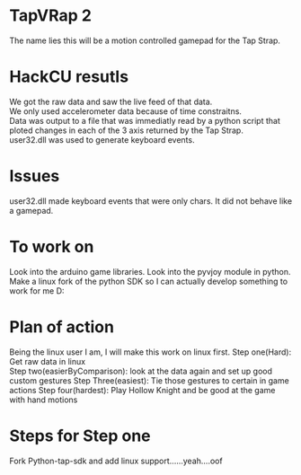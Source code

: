 # TapVRap 2
The name lies this will be a motion controlled gamepad for the Tap Strap.

# HackCU resutls
We got the raw data and saw the live feed of that data.  
We only used accelerometer data because of time constraitns.  
Data was output to a file that was immediatly read by a python script that ploted changes in each of the 3 axis returned by the Tap Strap.  
user32.dll was used to generate keyboard events.  

# Issues
user32.dll made keyboard events that were only chars. It did not behave like a gamepad.  

# To work on
Look into the arduino game libraries.
Look into the pyvjoy module in python.  
Make a linux fork of the python SDK so I can actually develop something to work for me D:  

# Plan of action
Being the linux user I am, I will make this work on linux first.
Step one(Hard): Get raw data in linux  
Step two(easierByComparison): look at the data again and set up good custom gestures
Step Three(easiest): Tie those gestures to certain in game actions
Step four(hardest): Play Hollow Knight and be good at the game with hand motions

# Steps for Step one
Fork Python-tap-sdk and add linux support......yeah....oof 

